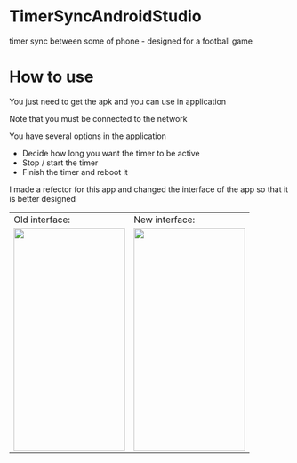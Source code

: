 # TimerSyncAndroidStudio
timer sync between some of phone - designed for a football game

# How to use
You just need to get the apk and you can use in application

Note that you must be connected to the network

You have several options in the application
- Decide how long you want the timer to be active 
- Stop / start the timer
- Finish the timer and reboot it

I made a refector for this app and changed the interface of the app so that it is better designed

<table>
  <tr>
    <td>Old interface:</td>
     <td>New interface:</td>
  </tr>
  <tr>
    <td><img src="https://user-images.githubusercontent.com/83061722/169230974-eda450c9-1e18-4ea9-93fc-fa80e273c758.jpg" width="200" height="400" /></td>
    <td><img src="https://user-images.githubusercontent.com/83061722/169229231-6d7fc31a-72c6-4b30-98ac-41fd934f4690.jpg" width="200" height="400" /></td>
  </tr>
 </table>
 





